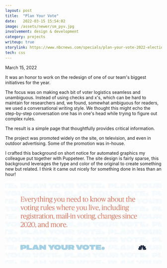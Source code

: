 ```yaml
---
layout: post
title:  "Plan Your Vote"
date:   2022-03-15 15:54:02
image: /assets/newer/sm_pyv.jpg
involvement: design & development
category: projects
writeup: true
storylink: https://www.nbcnews.com/specials/plan-your-vote-2022-elections
tech: css
---
```


<p class="date" markdown="1">
March 15, 2022
</p>


It was an honor to work on the redesign of one of our team's biggest initiatives for the year.

The focus was on making each bit of voter logistics seamless and unambiguous. Instead of using checks and x's, which can be hard to maintain for researchers and, we found, somewhat ambiguous for readers, we used a conversational writing style. We thought this might echo the step-by-step conversation one has in one's head while trying to figure out complex rules.

The result is a simple page that thoughtfully provides critical information.

The project was promoted widely on the site, on television, and even in outdoor advertising. Some of the promotion was in-house. 

I crafted this background on short notice for automated graphics my colleague put together with Puppeteer. The site design is fairly sparse, this background leverages the type and color of the original to create something new but related. I think it came out nicely for something done in less than an hour!

![Twitter graphic showcasing background](/assets/newer/tw_en_pyv.jpg)
